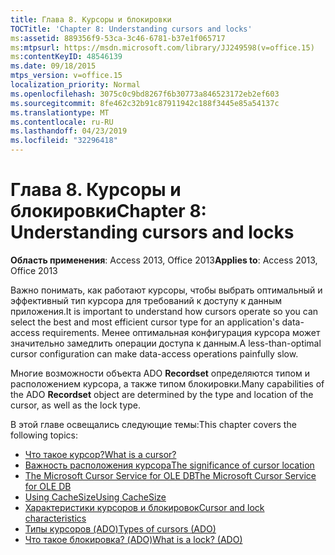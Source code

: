 ```yaml
---
title: Глава 8. Курсоры и блокировки
TOCTitle: 'Chapter 8: Understanding cursors and locks'
ms:assetid: 889356f9-53ca-3c46-6781-b37e1f065717
ms:mtpsurl: https://msdn.microsoft.com/library/JJ249598(v=office.15)
ms:contentKeyID: 48546139
ms.date: 09/18/2015
mtps_version: v=office.15
localization_priority: Normal
ms.openlocfilehash: 3075c0c9bd8267f6b30773a846523172eb2ef603
ms.sourcegitcommit: 8fe462c32b91c87911942c188f3445e85a54137c
ms.translationtype: MT
ms.contentlocale: ru-RU
ms.lasthandoff: 04/23/2019
ms.locfileid: "32296418"
---
```

# <a name="chapter-8-understanding-cursors-and-locks"></a><span data-ttu-id="b8fab-102">Глава 8. Курсоры и блокировки</span><span class="sxs-lookup"><span data-stu-id="b8fab-102">Chapter 8: Understanding cursors and locks</span></span>

<span data-ttu-id="b8fab-103">**Область применения**: Access 2013, Office 2013</span><span class="sxs-lookup"><span data-stu-id="b8fab-103">**Applies to**: Access 2013, Office 2013</span></span>

<span data-ttu-id="b8fab-104">Важно понимать, как работают курсоры, чтобы выбрать оптимальный и эффективный тип курсора для требований к доступу к данным приложения.</span><span class="sxs-lookup"><span data-stu-id="b8fab-104">It is important to understand how cursors operate so you can select the best and most efficient cursor type for an application's data-access requirements.</span></span> <span data-ttu-id="b8fab-105">Менее оптимальная конфигурация курсора может значительно замедлить операции доступа к данным.</span><span class="sxs-lookup"><span data-stu-id="b8fab-105">A less-than-optimal cursor configuration can make data-access operations painfully slow.</span></span>

<span data-ttu-id="b8fab-106">Многие возможности объекта ADO **Recordset** определяются типом и расположением курсора, а также типом блокировки.</span><span class="sxs-lookup"><span data-stu-id="b8fab-106">Many capabilities of the ADO **Recordset** object are determined by the type and location of the cursor, as well as the lock type.</span></span>

<span data-ttu-id="b8fab-107">В этой главе освещались следующие темы:</span><span class="sxs-lookup"><span data-stu-id="b8fab-107">This chapter covers the following topics:</span></span>

- [<span data-ttu-id="b8fab-108">Что такое курсор?</span><span class="sxs-lookup"><span data-stu-id="b8fab-108">What is a cursor?</span></span>](what-is-a-cursor.md)
- [<span data-ttu-id="b8fab-109">Важность расположения курсора</span><span class="sxs-lookup"><span data-stu-id="b8fab-109">The significance of cursor location</span></span>](the-significance-of-cursor-location.md)
- [<span data-ttu-id="b8fab-110">The Microsoft Cursor Service for OLE DB</span><span class="sxs-lookup"><span data-stu-id="b8fab-110">The Microsoft Cursor Service for OLE DB</span></span>](the-microsoft-cursor-service-for-ole-db.md)
- [<span data-ttu-id="b8fab-111">Using CacheSize</span><span class="sxs-lookup"><span data-stu-id="b8fab-111">Using CacheSize</span></span>](using-cachesize.md)
- [<span data-ttu-id="b8fab-112">Характеристики курсоров и блокировок</span><span class="sxs-lookup"><span data-stu-id="b8fab-112">Cursor and lock characteristics</span></span>](cursor-and-lock-characteristics.md)
- [<span data-ttu-id="b8fab-113">Типы курсоров (ADO)</span><span class="sxs-lookup"><span data-stu-id="b8fab-113">Types of cursors (ADO)</span></span>](types-of-cursors.md)
- [<span data-ttu-id="b8fab-114">Что такое блокировка? (ADO)</span><span class="sxs-lookup"><span data-stu-id="b8fab-114">What is a lock? (ADO)</span></span>](what-is-a-lock.md)


